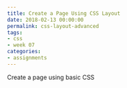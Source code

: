 ```yaml
---
title: Create a Page Using CSS Layout
date: 2018-02-13 00:00:00
permalink: css-layout-advanced
tags:
- css
- week 07
categories:
- assignments
---
```


Create a page using basic CSS
<!-- more -->
